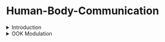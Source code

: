 # Human-Body-Communication
<details>
  <summary>
Introduction </summary>
The Wired communication networks and wireless communication technologies like Wi
Fi, Bluetooth, and Infrared communication, each capable of high-speed data transfer 
come with limitations, such as line-of-sight constraints, high power usage, vulnerability 
to signal interception, and lower data throughput. To address these challenges, Human 
body communication (HBC) has emerged as a promising alternative. Computational 
advancements has developed in such a way that energy/bit in computation has become 
less compared to energy/bit for communication of that bit so energy/bit in communication 
became bottleneck for implementing low power embedded systems.  
HBC offers an alternative communication methodology for transferring data. HBC 
eliminates for the need for wires and cables. It is also more secure and efficient compared 
to other wireless communication technologies. As the signals are not radiating in HBC, 
the data signals are not prone to interception. The control of data transfer is also simple as 
the human body is the medium. So, whenever the human body comes in contact with 
both transmitter and receiver modules the data transfer begins and as soon as this 
connection is broken, the data transfer stops.

### Working Principles of HBC 
Human body is good conductor of electricity. Hence the human body can be used as 
conductor to connect two nodes and enable flow of electricity and complete the circuit. 
The communication starts as soon as the path is established between the transmitter and 
receiver through the human body. In normal conditions the human body offers a 
resistance of about 10,000 ohms, but it can be even greater if the person is dehydrated. 
For the safety of the body the current should be limited to 5mA to 9mA. Also the 
maximum voltage that the human body can safely take is 5V. 

### Implementation 
A transmitter is designed which will modulate the message signal with a carrier wave and 
induces displacement current through the human body according to the modulated signal 
variations and when a receiver is in contact with the human body, the circuit is closed and 
the transmission of the signals takes place. The receiver amplifies the received signal and 
is converted back to data using the microcontroller on the receiver end.

</details>

<details>
  <summary>
 OOK Modulation  </summary>
  
### Why Modulation?
Modulating the message signal before transmitting has several advantages:
<br>
1. Reduces intereference while sending the message data over long distance as low frequency signals are more prone to interferences.
<br>
Baudrate: 100 bits per second
<br> 
Carrier Frequency: 10 KHz (generated using PWM)
<br>
Two PWMs are used on the transmitter PSoC , one for generating Message signal and the other to generate carrier signal.
The output of these two PWMs are given as input to Mixer so as to obtain the product of message and carrier signals. This product signal represents the OOK modulated signal.
<br>
OOK Modulation is a type of AM modulation in which the modulated wave is the product of message and carrier wave. The output is carrier if the input message is bit '1', else zero. Hence, OOK is considered as digital modulation technique.
<br>

![image](https://github.com/user-attachments/assets/9e752135-c999-42b6-9a54-de41d4890d4b)

<br>

### OOK Modulation on PSoC:
TopDesign in PSoC
Fc = 1KHz
<br>
Fm = 100Hz
<br>

![image](https://github.com/user-attachments/assets/12017742-960f-48f2-bad1-66a626abaaab)

<br>
Oscilloscope waveform of modulated signal:
<br>

<details>
  <summary>
    Demodulation on same PSoC </summary>
Fc = 10KHz
</b>
  Fm = 100Hz
 ![Screenshot 2025-03-28 143639](https://github.com/user-attachments/assets/619d0f6e-b418-40e7-a177-7bb1a8057c6f)
### Conclusion:
  Perfect Demodulation without any loss.
  
</details>

<details>
  <summary>
 Week 4 </summary>
### Demodulation on Receiver PSoC with carrier of Transmitter PSoC
Transmitter PSoC:
Both carrier and message signal are generated by PWM with Fc = 10KHz and Fm = 1KHz.
The carrier signal is multiplied with the message signal using the mixer.
<br>

![image](https://github.com/user-attachments/assets/178644f9-2bed-478f-8dc9-07a96e663a3e)

<br>

```
#include "project.h"

int main(void)
{
    CyGlobalIntEnable; /* Enable global interrupts. */

     //Mixer_1_Start();

    for(;;)
    {
        PWM_1_Start();
        PWM_2_Start();
    }
}
```
##### Mixer Component
PSoC Creator provides a “Mixer” component. It can be used for frequency conversion of an input signal using a local
oscillator (LO) signal as the sampling clock. 
<br>
The Mixer component can be configured in two
configurations:
1. Up Mixer:  Multiplies the input signal with LO.
2. Down Mixer: Operates as a sample and hold circuit on the input signal.

#### Demodulation



### PSoC Implementation of AM Modulation and Demodulation
The message signal and carrier signal are
multiplied by mixer
<br>
The Voltage DAC (VDAC) provides offset to the message signal m(t).
<br>
Modulation index can be defined as the
measure of extent of amplitude variation about a unmodulated carrier. The modulation index is an important factor.
When a level of modulation is too low, the modulation does not utilize the carrier efficiently and if a level of modulation
is too high, the carrier can become over modulated causing sidebands to extend out beyond the allowed bandwidth
causing interference to other users. 
##### Demodulation
![image](https://github.com/user-attachments/assets/a2d95b6f-d763-4f20-966d-aaeeff9fff54)
![image](https://github.com/user-attachments/assets/121c1132-0f3c-4664-b493-1563ec50dae9)
![Uploading image.png…]()

<br>

The AM signal is given to comparator whose reference is AGND. The output of the comparator is square wave with
frequency same as the carrier frequency of AM signal. The output of the comparator is used as a LO signal for the
mixer. The mixer type is set to Down Mixer (or Sample Mixer).The Down Mixer gives a gain close to ‘1’ (when the
signal is sampled at peaks) for the down converted signal. The Down Mixer output has lower harmonic content than
up mixer when the input signal and LO signal have near same frequencies. The Mixer samples the input AM signal at
the rising edges of the LO as shown in following figure.

![image](https://github.com/user-attachments/assets/333da9e0-c562-4847-8686-ce864b89f585)

<br>

The comparator output delay plays
an important role in the demodulation. The ideal delay that gives maximum output is quarter period (90°) of the
carrier. See Figure 18. When the delay is 90°, the mixer samples the AM wave at the peaks. A delay lesser than 90°
still gives a demodulated output; however, the amplitude level is reduced. The comparator typical delay is 90 ns. This
delay makes the mixer sample the AM wave within 45° to 135° from the zero crossing for the frequency range
1.25 MHz to 4 MHz. If the signal frequency is out of this range then, either external delay circuit should be added on
the signal before giving it to ZCD or the signal should be brought within the range before demodulating it.
